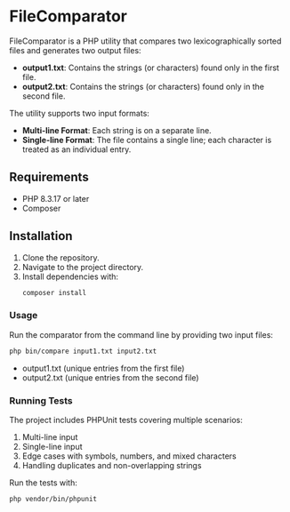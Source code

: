 # FileComparator

FileComparator is a PHP utility that compares two lexicographically sorted files and generates two output files:

- **output1.txt**: Contains the strings (or characters) found only in the first file.
- **output2.txt**: Contains the strings (or characters) found only in the second file.

The utility supports two input formats:
- **Multi-line Format**: Each string is on a separate line.
- **Single-line Format**: The file contains a single line; each character is treated as an individual entry.

## Requirements

- PHP 8.3.17 or later
- Composer

## Installation

1. Clone the repository.
2. Navigate to the project directory.
3. Install dependencies with:
   ```bash
   composer install

### Usage
Run the comparator from the command line by providing two input files:

```bash
php bin/compare input1.txt input2.txt
```

* output1.txt (unique entries from the first file)
* output2.txt (unique entries from the second file)

### Running Tests
The project includes PHPUnit tests covering multiple scenarios:

1. Multi-line input 
2. Single-line input 
3. Edge cases with symbols, numbers, and mixed characters 
4. Handling duplicates and non-overlapping strings

Run the tests with:

```bash
php vendor/bin/phpunit
```
